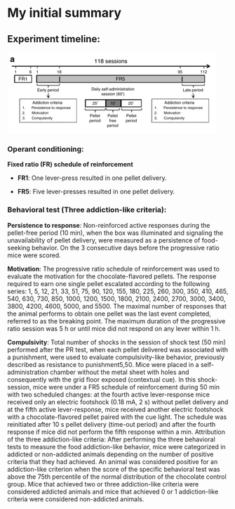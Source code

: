 # My initial summary

## Experiment timeline:

![experiment_timeline](https://github.com/JoseEspinosa/food_addiction_analysis/blob/master/notes/pics/fig1_timeline_exp.png?raw=true)
 
### Operant conditioning:

**Fixed ratio (FR) schedule of reinforcement**

* **FR1**: One lever-press resulted in one pellet delivery.

* **FR5**: Five lever-presses resulted in one pellet delivery.

### Behavioral test (Three addiction-like criteria):

**Persistence to response**: Non-reinforced active responses during the pellet-free period (10 min), when the box was 
illuminated and signaling the unavailability of pellet delivery, were measured as a persistence of food- seeking 
behavior. On the 3 consecutive days before the progressive ratio mice were scored.

**Motivation**: The progressive ratio schedule of reinforcement was used to evaluate the motivation for the 
chocolate-flavored pellets. The response required to earn one single pellet escalated according to the following series: 
1, 5, 12, 21, 33, 51, 75, 90, 120, 155, 180, 225, 260, 300, 350, 410, 465, 540, 630, 730, 850, 1000, 1200, 1500, 1800, 
2100, 2400, 2700, 3000, 3400, 3800, 4200, 4600, 5000, and 5500. The maximal number of responses that the animal performs 
to obtain one pellet was the last event completed, referred to as the breaking point. The maximum duration of the 
progressive ratio session was 5 h or until mice did not respond on any lever within 1 h.

**Compulsivity**: Total number of shocks in the session of shock test (50 min)
performed after the PR test, when each pellet delivered was associated with a punishment, were used to evaluate 
compulsivity-like behavior, previously described as resistance to punishment5,50. Mice were placed in a 
self-administration chamber without the metal sheet with holes and consequently with the grid floor exposed (contextual 
cue). In this shock-session, mice were under a FR5 schedule of reinforcement during 50 min with two scheduled changes: 
at the fourth active lever-response mice received only an electric footshock (0.18 mA, 2 s) without pellet delivery and 
at the fifth active lever-response, mice received another electric footshock with a chocolate-flavored pellet paired 
with the cue light. The schedule was reinitiated after 10 s pellet delivery (time-out period) and after the fourth 
response if mice did not perform the fifth response within a min. Attribution of the three addiction-like criteria: 
After performing the three behavioral tests to measure the food addiction-like behavior, mice were categorized in 
addicted or non-addicted animals depending on the number of positive criteria that they had achieved. An animal was 
considered positive for an addiction-like criterion when the score of the specific behavioral test was above the 75th 
percentile of the normal distribution of the chocolate control group. Mice that achieved two or three addiction-like 
criteria were considered addicted animals and mice that achieved 0 or 1 addiction-like criteria were considered 
non-addicted animals.
